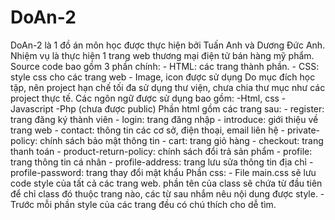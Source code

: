 # DoAn-2
DoAn-2 là 1 đồ án môn học được thực hiện bởi Tuấn Anh và Dương Đức Anh. Nhiệm vụ là thực hiện 1 trang web thương mại điện tử bán hàng mỹ phẩm.
Source code bao gồm 3 phần chính:
    - HTML: các trang thành phần.
    - CSS: style css cho các trang web
    - Image, icon được sử dụng
Do mục đích học tập, nên project hạn chế tối đa sử dụng thư viện, chưa chia thư mục như các project thực tế. Các ngôn ngữ được sử dụng bao gồm:
    -Html, css
    -Javascript
    -Php (chưa được public)
Phần html gồm các trang sau:
    - register: trang đăng ký thành viên
    - login: trang đăng nhập
    - introduce: giới thiệu về trang web
    - contact: thông tin các cơ sở, điện thoại, email liên hệ
    - private-policy: chính sách bảo mật thông tin
    - cart: trang giỏ hàng
    - checkout: trang thanh toán
    - product-return-policy: chính sách đổi trả sản phẩm
    - profile: trang thông tin cá nhân
    - profile-address: trang lưu sửa thông tin địa chỉ
    - profile-password: trang thay đổi mật khẩu
 Phần css:
    - File main.css sẽ lưu code style của tất cả các trang web. phần tên của class sẽ chứa từ đầu tiên để chỉ class đó thuộc trang nào,
        các từ sau nhắm nêu nội dung được style.
    - Trước mỗi phần style của các trang đều có chú thích cho dễ tìm.
